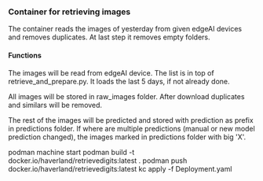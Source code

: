 ### Container for retrieving images

The container reads the images of yesterday from given edgeAI devices and removes duplicates.
At last step it removes empty folders.

#### Functions

The images will be read from edgeAI device. The list is in top of retrieve_and_prepare.py. It loads the last 5 days, if not already done.

All images will be stored in raw_images folder. After download duplicates and similars will be removed.

The rest of the images will be predicted and stored with prediction as prefix in predictions folder.
If where are multiple predictions (manual or new model prediction changed), the images marked in predictions folder with big 'X'.



podman machine start
podman build -t docker.io/haverland/retrievedigits:latest .
podman push docker.io/haverland/retrievedigits:latest
kc apply -f Deployment.yaml
